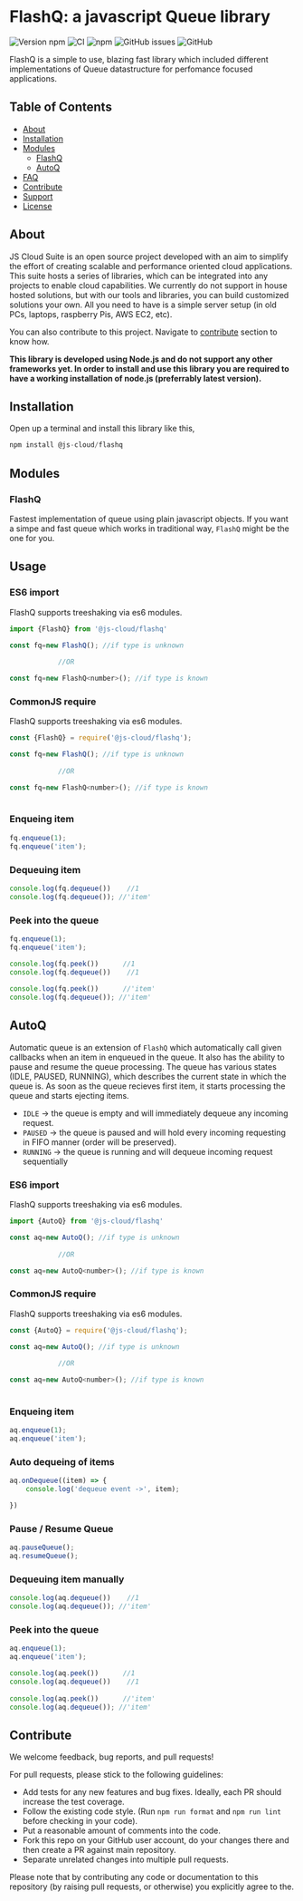 # FlashQ: a javascript Queue library

![Version npm](https://www.npmjs.com/package/@js-cloud/flashq)
![CI](https://github.com/jscloud-org/FlashQueue/actions/workflows/npm-packages-workflow.yml)
![npm](https://img.shields.io/npm/dw/@js-cloud/flashq?label=installs&style=plastic)
![GitHub issues](https://img.shields.io/github/issues-raw/jscloud-org/flashqueue)
![GitHub](https://img.shields.io/github/license/jscloud-org/flashqueue?style=plastic)


FlashQ is a simple to use, blazing fast library which included different implementations of Queue datastructure for perfomance focused applications.

## Table of Contents

- [About](#about)
- [Installation](#installation)
- [Modules](#modules)
  - [FlashQ](#flashq)
  - [AutoQ](#autoq)
- [FAQ](#faq)
- [Contribute](#contribute)
- [Support](#support)
- [License](#license)



## About

JS Cloud Suite is an open source project developed with an aim to simplify the effort of creating scalable and performance oriented cloud applications. This suite hosts a series of libraries, which can be integrated into any projects to enable cloud capabilities. We currently do not support in house hosted solutions, but with our tools and libraries, you can build customized solutions your own. All you need to have is a simple server setup (in old PCs, laptops, raspberry Pis, AWS EC2, etc).

You can also contribute to this project. Navigate to [contribute](#contribute) section to know how.

**This library is developed using Node.js and do not support any other frameworks yet. In order to install and use this library you are required to have a working installation of node.js (preferrably latest version).**

## Installation

Open up a terminal and install this library like this,

```javascript
npm install @js-cloud/flashq
```


## Modules

### FlashQ

Fastest implementation of queue using plain javascript objects. If you want a simpe and fast queue which works in traditional way, `FlashQ` might be the one for you.

## Usage

### ES6 import

FlashQ supports treeshaking via es6 modules.
    
```js
import {FlashQ} from '@js-cloud/flashq'

const fq=new FlashQ(); //if type is unknown
            
            //OR

const fq=new FlashQ<number>(); //if type is known
```

### CommonJS require

FlashQ supports treeshaking via es6 modules.
    
```javascript
const {FlashQ} = require('@js-cloud/flashq');

const fq=new FlashQ(); //if type is unknown
            
            //OR

const fq=new FlashQ<number>(); //if type is known
        
```

### Enqueing item

```javascript
fq.enqueue(1);
fq.enqueue('item');     
```


### Dequeuing item

```javascript
console.log(fq.dequeue())    //1
console.log(fq.dequeue()); //'item'    
```

### Peek into the queue

```javascript
fq.enqueue(1);
fq.enqueue('item'); 

console.log(fq.peek())      //1
console.log(fq.dequeue())    //1
    
console.log(fq.peek())      //'item'
console.log(fq.dequeue()); //'item'    
```

## AutoQ

Automatic queue is an extension of `FlashQ` which automatically call given callbacks when an item in enqueued in the queue. It also has the ability to pause and resume the queue processing.
The queue has various states (IDLE, PAUSED, RUNNING), which describes the current state in which the queue is. As soon as the queue recieves first item, it starts 
processing the queue and starts ejecting items.

* `IDLE` -> the queue is empty and will immediately dequeue any incoming request.
* `PAUSED` -> the queue is paused and will hold every incoming requesting in FIFO manner (order will be preserved).
* `RUNNING` -> the queue is running and will dequeue incoming request sequentially

### ES6 import

FlashQ supports treeshaking via es6 modules.
    
```js
import {AutoQ} from '@js-cloud/flashq'

const aq=new AutoQ(); //if type is unknown
            
            //OR

const aq=new AutoQ<number>(); //if type is known
```

### CommonJS require

FlashQ supports treeshaking via es6 modules.
    
```javascript
const {AutoQ} = require('@js-cloud/flashq');

const aq=new AutoQ(); //if type is unknown
            
            //OR

const aq=new AutoQ<number>(); //if type is known
        
```


### Enqueing item

```javascript
aq.enqueue(1);
aq.enqueue('item');     
```

### Auto dequeing of items

```javascript
aq.onDequeue((item) => {
    console.log('dequeue event ->', item);

}) 
```

### Pause / Resume Queue

```javascript
aq.pauseQueue();
aq.resumeQueue();
```

### Dequeuing item manually

```javascript
console.log(aq.dequeue())    //1
console.log(aq.dequeue()); //'item'    
```

### Peek into the queue

```javascript
aq.enqueue(1);
aq.enqueue('item'); 

console.log(aq.peek())      //1
console.log(aq.dequeue())    //1
    
console.log(aq.peek())      //'item'
console.log(aq.dequeue()); //'item'    
```

## Contribute

We welcome feedback, bug reports, and pull requests!

For pull requests, please stick to the following guidelines:

* Add tests for any new features and bug fixes. Ideally, each PR should increase the test coverage.
* Follow the existing code style. (Run `npm run format` and `npm run lint` before checking in your code).
* Put a reasonable amount of comments into the code.
* Fork this repo on your GitHub user account, do your changes there and then create a PR against main repository.
* Separate unrelated changes into multiple pull requests.

Please note that by contributing any code or documentation to this repository (by
raising pull requests, or otherwise) you explicitly agree to the.